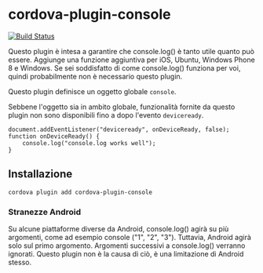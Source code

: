 <!---
# license: Licensed to the Apache Software Foundation (ASF) under one
#         or more contributor license agreements.  See the NOTICE file
#         distributed with this work for additional information
#         regarding copyright ownership.  The ASF licenses this file
#         to you under the Apache License, Version 2.0 (the
#         "License"); you may not use this file except in compliance
#         with the License.  You may obtain a copy of the License at
#
#           http://www.apache.org/licenses/LICENSE-2.0
#
#         Unless required by applicable law or agreed to in writing,
#         software distributed under the License is distributed on an
#         "AS IS" BASIS, WITHOUT WARRANTIES OR CONDITIONS OF ANY
#         KIND, either express or implied.  See the License for the
#         specific language governing permissions and limitations
#         under the License.
-->

# cordova-plugin-console

[![Build Status](https://travis-ci.org/apache/cordova-plugin-console.svg)](https://travis-ci.org/apache/cordova-plugin-console)

Questo plugin è intesa a garantire che console.log() è tanto utile quanto può essere. Aggiunge una funzione aggiuntiva per iOS, Ubuntu, Windows Phone 8 e Windows. Se sei soddisfatto di come console.log() funziona per voi, quindi probabilmente non è necessario questo plugin.

Questo plugin definisce un oggetto globale `console`.

Sebbene l'oggetto sia in ambito globale, funzionalità fornite da questo plugin non sono disponibili fino a dopo l'evento `deviceready`.

    document.addEventListener("deviceready", onDeviceReady, false);
    function onDeviceReady() {
        console.log("console.log works well");
    }

## Installazione

    cordova plugin add cordova-plugin-console

### Stranezze Android

Su alcune piattaforme diverse da Android, console.log() agirà su più argomenti, come ad esempio console ("1", "2", "3"). Tuttavia, Android agirà solo sul primo argomento. Argomenti successivi a console.log() verranno ignorati. Questo plugin non è la causa di ciò, è una limitazione di Android stesso.
